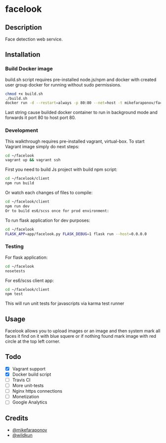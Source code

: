 # facelook

## Description
Face detection web service.

## Installation

### Build Docker image
build.sh script requires pre-installed node.js/npm and docker with created user group docker for running without sudo permissions.
```sh
chmod +x build.sh
./build.sh
docker run -d --restart=always -p 80:80 --net=host -t mikefaraponov/facelook
```
Last string cause builded docker container to run in background mode and forwards it port 80 to host port 80.

### Development
This walkthrough requires pre-installed vagrant, virtual-box.
To start Vagrant image simply do next steps:
```sh
cd ~/facelook
vagrant up && vagrant ssh
```
First you need to build Js project with build npm script:
```bash
cd ~/facelook/client
npm run build
```
Or watch each changes of files to compile:
```bash
cd ~/facelook/client
npm run dev
Or to build es6/scss once for prod environment:
```
To run flask application for dev purposes:
```bash
cd ~/facelook
FLASK_APP=app/facelook.py FLASK_DEBUG=1 flask run --host=0.0.0.0
```

### Testing
For flask application:
```sh
cd ~/facelook
nosetests
```
For es6/scss client app:
```sh
cd ~/facelook/client
npm test
```
This will run unit tests for javascripts via karma test runner

## Usage
Facelook allows you to upload images or an image and then system mark all faces it find on it with blue squere or if nothing found mark image with red circle at the top left corner.

## Todo
- [x] Vagrant support
- [x] Docker build script
- [ ] Travis CI
- [ ] More unit-tests
- [ ] Nginx https connections
- [ ] Monetization
- [ ] Google Analytics

## Credits
* [@mikefaraponov](https://github.com/mikefaraponov)
* [@wildkun](https://github.com/wildkun)
